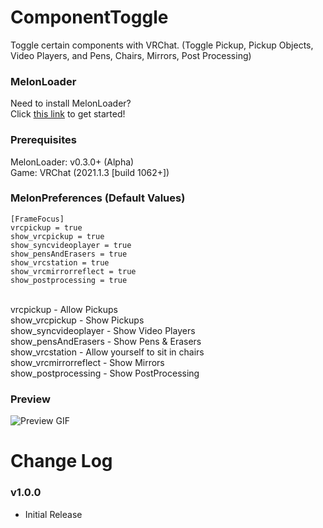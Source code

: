 # ComponentToggle
Toggle certain components with VRChat. (Toggle Pickup, Pickup Objects, Video Players, and Pens, Chairs, Mirrors, Post Processing)

### MelonLoader
Need to install MelonLoader?<br>
Click [this link](https://melonwiki.xyz/) to get started!

### Prerequisites
MelonLoader: v0.3.0+ (Alpha)<br>
Game: VRChat (2021.1.3 [build 1062+])<br>

### MelonPreferences (Default Values)
```
[FrameFocus]
vrcpickup = true
show_vrcpickup = true
show_syncvideoplayer = true
show_pensAndErasers = true
show_vrcstation = true
show_vrcmirrorreflect = true
show_postprocessing = true
```
<br>
vrcpickup - Allow Pickups<br>
show_vrcpickup - Show Pickups<br>
show_syncvideoplayer - Show Video Players<br>
show_pensAndErasers - Show Pens & Erasers<br>
show_vrcstation - Allow yourself to sit in chairs<br>
show_vrcmirrorreflect - Show Mirrors<br>
show_postprocessing - Show PostProcessing<br>

### Preview
![Preview GIF](https://kortyboi.com/img/upload/)<br>

# Change Log
### v1.0.0
* Initial Release
